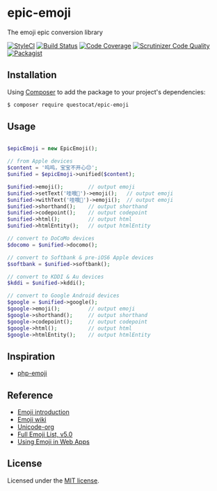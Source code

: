 # epic-emoji

The emoji epic conversion library

[![StyleCI](https://styleci.io/repos/95678703/shield?branch=master)](https://styleci.io/repos/95678703)
[![Build Status](https://travis-ci.org/questocat/epic-emoji.svg?branch=master)](https://travis-ci.org/questocat/epic-emoji)
[![Code Coverage](https://scrutinizer-ci.com/g/questocat/epic-emoji/badges/coverage.png?b=master)](https://scrutinizer-ci.com/g/questocat/epic-emoji/?branch=master)
[![Scrutinizer Code Quality](https://scrutinizer-ci.com/g/questocat/epic-emoji/badges/quality-score.png?b=master)](https://scrutinizer-ci.com/g/questocat/epic-emoji/?branch=master)
[![Packagist](https://img.shields.io/packagist/l/doctrine/orm.svg)](https://packagist.org/packages/questocat/epic-emoji)

## Installation

Using [Composer](https://getcomposer.org) to add the package to your project's dependencies:

```bash
$ composer require questocat/epic-emoji
```

## Usage

```php

$epicEmoji = new EpicEmoji();

// from Apple devices
$content = '呜呜，宝宝不开心😔';
$unified = $epicEmoji->unified($content);

$unified->emoji();        // output emoji
$unified->setText('哇哦👻')->emoji();   // output emoji
$unified->withText('哇哦👻')->emoji();  // output emoji
$unified->shorthand();    // output shorthand
$unified->codepoint();    // output codepoint
$unified->html();         // output html
$unified->htmlEntity();   // output htmlEntity

// convert to DoCoMo devices
$docomo = $unified->docomo();

// convert to Softbank & pre-iOS6 Apple devices
$softbank = $unified->softbank();

// convert to KDDI & Au devices
$kddi = $unified->kddi();

// convert to Google Android devices
$google = $unified->google();
$google->emoji();         // output emoji
$google->shorthand();     // output shorthand
$google->codepoint();     // output codepoint
$google->html();          // output html
$google->htmlEntity();    // output htmlEntity

```

## Inspiration

* [php-emoji](https://github.com/iamcal/php-emoji)

## Reference

* [Emoji introduction](http://www.ruanyifeng.com/blog/2017/04/emoji.html)
* [Emoji wiki](https://en.wikipedia.org/wiki/Emoji)
* [Unicode-org](http://www.unicode.org)
* [Full Emoji List, v5.0](http://www.unicode.org/emoji/charts/full-emoji-list.html)
* [Using Emoji in Web Apps](http://www.iamcal.com/emoji-in-web-apps/)

## License

Licensed under the [MIT license](https://github.com/questocat/epic-emoji/blob/master/LICENSE).
